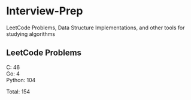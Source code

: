 # Interview-Prep
LeetCode Problems, Data Structure Implementations, and other tools for studying algorithms

## LeetCode Problems
C:      46<br/>
Go:     4<br/>
Python: 104<br/>

Total:  154
